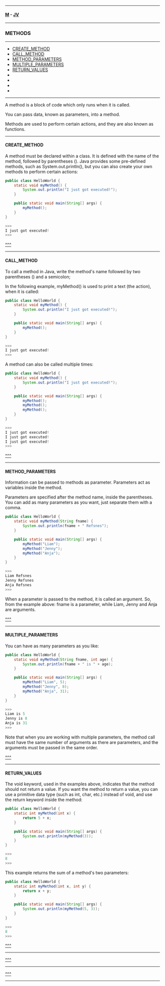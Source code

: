 
---

#### [M](https://github.com/ttltrk/TTT/blob/master/menu.md) - [JV](https://github.com/ttltrk/TTT/tree/master/JV/JV.md)

---

### METHODS

---

* [CREATE_METHOD](#CREATE_METHOD)
* [CALL_METHOD](#CALL_METHOD)
* [METHOD_PARAMETERS](#METHOD_PARAMETERS)
* [MULTIPLE_PARAMETERS](#MULTIPLE_PARAMETERS)
* [RETURN_VALUES](#RETURN_VALUES)
* [](#)
* [](#)
* [](#)
* [](#)

---

A method is a block of code which only runs when it is called.

You can pass data, known as parameters, into a method.

Methods are used to perform certain actions, and they are also known as functions.

---

#### CREATE_METHOD

A method must be declared within a class. It is defined with the name of the method, followed by parentheses (). Java provides some pre-defined methods, such as System.out.println(), but you can also create your own methods to perform certain actions:

```java
public class HelloWorld {
    static void myMethod() {
        System.out.println("I just got executed!");
    }

    public static void main(String[] args) {
        myMethod();
    }
}

>>>
I just got executed!
>>>
```

[^^^](#METHODS)

---

#### CALL_METHOD

To call a method in Java, write the method's name followed by two parentheses () and a semicolon;

In the following example, myMethod() is used to print a text (the action), when it is called:

```java
public class HelloWorld {
    static void myMethod() {
        System.out.println("I just got executed!");
    }

    public static void main(String[] args) {
        myMethod();
    }
}

>>>
I just got executed!
>>>
```

A method can also be called multiple times:

```java
public class HelloWorld {
    static void myMethod() {
        System.out.println("I just got executed!");
    }

    public static void main(String[] args) {
        myMethod();
        myMethod();
        myMethod();
    }
}

>>>
I just got executed!
I just got executed!
I just got executed!
>>>
```

[^^^](#METHODS)

---

#### METHOD_PARAMETERS

Information can be passed to methods as parameter. Parameters act as variables inside the method.

Parameters are specified after the method name, inside the parentheses. You can add as many parameters as you want, just separate them with a comma.

```java
public class HelloWorld {
    static void myMethod(String fname) {
        System.out.println(fname + " Refsnes");
    }

    public static void main(String[] args) {
        myMethod("Liam");
        myMethod("Jenny");
        myMethod("Anja");
    }
}

>>>
Liam Refsnes
Jenny Refsnes
Anja Refsnes
>>>
```

When a parameter is passed to the method, it is called an argument. So, from the example above: fname is a parameter, while Liam, Jenny and Anja are arguments.

[^^^](#METHODS)

---

#### MULTIPLE_PARAMETERS

You can have as many parameters as you like:

```java
public class HelloWorld {
    static void myMethod(String fname, int age) {
        System.out.println(fname + " is " + age);
    }

    public static void main(String[] args) {
        myMethod("Liam", 5);
        myMethod("Jenny", 8);
        myMethod("Anja", 31);
    }
}

>>>
Liam is 5
Jenny is 8
Anja is 31
>>>
```

Note that when you are working with multiple parameters, the method call must have the same number of arguments as there are parameters, and the arguments must be passed in the same order.

[^^^](#METHODS)

---

#### RETURN_VALUES

The void keyword, used in the examples above, indicates that the method should not return a value. If you want the method to return a value, you can use a primitive data type (such as int, char, etc.) instead of void, and use the return keyword inside the method:

```java
public class HelloWorld {
    static int myMethod(int x) {
        return 5 + x;
    }

    public static void main(String[] args) {
        System.out.println(myMethod(3));
    }
}

>>>
8
>>>
```

This example returns the sum of a method's two parameters:

```java
public class HelloWorld {
    static int myMethod(int x, int y) {
        return x + y;
    }

    public static void main(String[] args) {
        System.out.println(myMethod(5, 3));
    }
}

>>>
8
>>>
```

[^^^](#METHODS)

---

[^^^](#METHODS)

---

[^^^](#METHODS)

---
